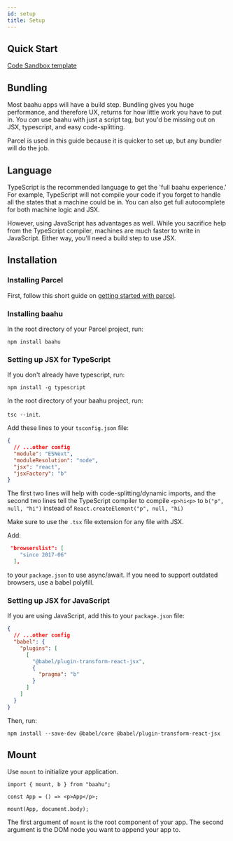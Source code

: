 ```yaml
---
id: setup
title: Setup
---
```


## Quick Start

[Code Sandbox template](https://codesandbox.io/s/hello-baahu-2zzv7?file=/src/index.tsx)

## Bundling

Most baahu apps will have a build step. Bundling gives you huge performance, and therefore UX, returns for how little work you have to put in. You _can_ use baahu with just a script tag, but you'd be missing out on JSX, typescript, and easy code-splitting.

Parcel is used in this guide because it is quicker to set up, but any bundler will do the job.

## Language

TypeScript is the recommended language to get the 'full baahu experience.' For example, TypeScript will not compile your code if you forget to handle all the states that a machine could be in. You can also get full autocomplete for both machine logic and JSX.

However, using JavaScript has advantages as well. While you sacrifice help from the TypeScript compiler, machines are much faster to write in JavaScript. Either way, you'll need a build step to use JSX.

## Installation

### Installing Parcel

First, follow this short guide on [getting started with parcel](https://parceljs.org/getting_started.html).

### Installing baahu

In the root directory of your Parcel project, run:

`npm install baahu`

### Setting up JSX for TypeScript

If you don't already have typescript, run:

`npm install -g typescript`

In the root directory of your baahu project, run:

`tsc --init`.

Add these lines to your `tsconfig.json` file:

```json
{
  // ...other config
  "module": "ESNext",
  "moduleResolution": "node",
  "jsx": "react",
  "jsxFactory": "b"
}
```

The first two lines will help with code-splitting/dynamic imports, and the second two lines tell the TypeScript compiler to compile `<p>hi<p>` to `b("p", null, "hi")` instead of `React.createElement("p", null, "hi)`

Make sure to use the `.tsx` file extension for any file with JSX.

Add:

```json
 "browserslist": [
    "since 2017-06"
  ],
```

to your `package.json` to use async/await. If you need to support outdated browsers, use a babel polyfill.

### Setting up JSX for JavaScript

If you are using JavaScript, add this to your `package.json` file:

```json
{
  // ...other config
  "babel": {
    "plugins": [
      [
        "@babel/plugin-transform-react-jsx",
        {
          "pragma": "b"
        }
      ]
    ]
  }
}
```

Then, run:

`npm install --save-dev @babel/core @babel/plugin-transform-react-jsx`

## Mount

Use `mount` to initialize your application.

```tsx
import { mount, b } from "baahu";

const App = () => <p>App</p>;

mount(App, document.body);
```

The first argument of `mount` is the root component of your app. The second argument is the DOM node you want to append your app to.
